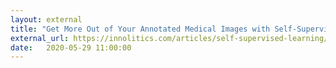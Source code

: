 ```yaml
---
layout: external
title: "Get More Out of Your Annotated Medical Images with Self-Supervised Learning"
external_url: https://innolitics.com/articles/self-supervised-learning/
date:   2020-05-29 11:00:00
---
```

